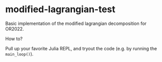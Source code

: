 # modified-lagrangian-test
Basic implementation of the modified lagrangian decomposition for OR2022.

How to?

Pull up your favorite Julia REPL, and tryout the code (e.g. by running the `main_loop()`).
